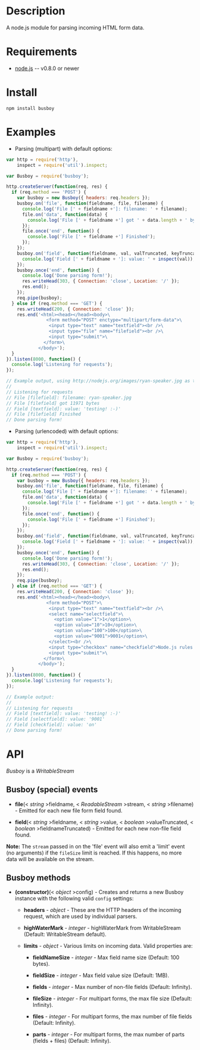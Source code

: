 
Description
===========

A node.js module for parsing incoming HTML form data.


Requirements
============

* [node.js](http://nodejs.org/) -- v0.8.0 or newer


Install
============

    npm install busboy


Examples
========

* Parsing (multipart) with default options:

```javascript
var http = require('http'),
    inspect = require('util').inspect;

var Busboy = require('busboy');

http.createServer(function(req, res) {
  if (req.method === 'POST') {
    var busboy = new Busboy({ headers: req.headers });
    busboy.on('file', function(fieldname, file, filename) {
      console.log('File [' + fieldname +']: filename: ' + filename);
      file.on('data', function(data) {
        console.log('File [' + fieldname +'] got ' + data.length + ' bytes');
      });
      file.once('end', function() {
        console.log('File [' + fieldname +'] Finished');
      });
    });
    busboy.on('field', function(fieldname, val, valTruncated, keyTruncated) {
      console.log('Field [' + fieldname + ']: value: ' + inspect(val));
    });
    busboy.once('end', function() {
      console.log('Done parsing form!');
      res.writeHead(303, { Connection: 'close', Location: '/' });
      res.end();
    });
    req.pipe(busboy);
  } else if (req.method === 'GET') {
    res.writeHead(200, { Connection: 'close' });
    res.end('<html><head></head><body>\
               <form method="POST" enctype="multipart/form-data">\
                <input type="text" name="textfield"><br />\
                <input type="file" name="filefield"><br />\
                <input type="submit">\
              </form>\
            </body>');
  }
}).listen(8000, function() {
  console.log('Listening for requests');
});

// Example output, using http://nodejs.org/images/ryan-speaker.jpg as the file:
//
// Listening for requests
// File [filefield]: filename: ryan-speaker.jpg
// File [filefield] got 11971 bytes
// Field [textfield]: value: 'testing! :-)'
// File [filefield] Finished
// Done parsing form!
```

* Parsing (urlencoded) with default options:

```javascript
var http = require('http'),
    inspect = require('util').inspect;

var Busboy = require('busboy');

http.createServer(function(req, res) {
  if (req.method === 'POST') {
    var busboy = new Busboy({ headers: req.headers });
    busboy.on('file', function(fieldname, file, filename) {
      console.log('File [' + fieldname +']: filename: ' + filename);
      file.on('data', function(data) {
        console.log('File [' + fieldname +'] got ' + data.length + ' bytes');
      });
      file.once('end', function() {
        console.log('File [' + fieldname +'] Finished');
      });
    });
    busboy.on('field', function(fieldname, val, valTruncated, keyTruncated) {
      console.log('Field [' + fieldname + ']: value: ' + inspect(val));
    });
    busboy.once('end', function() {
      console.log('Done parsing form!');
      res.writeHead(303, { Connection: 'close', Location: '/' });
      res.end();
    });
    req.pipe(busboy);
  } else if (req.method === 'GET') {
    res.writeHead(200, { Connection: 'close' });
    res.end('<html><head></head><body>\
               <form method="POST">\
                <input type="text" name="textfield"><br />\
                <select name="selectfield">\
                  <option value="1">1</option>\
                  <option value="10">10</option>\
                  <option value="100">100</option>\
                  <option value="9001">9001</option>\
                </select><br />\
                <input type="checkbox" name="checkfield">Node.js rules!<br />\
                <input type="submit">\
              </form>\
            </body>');
  }
}).listen(8000, function() {
  console.log('Listening for requests');
});

// Example output:
//
// Listening for requests
// Field [textfield]: value: 'testing! :-)'
// Field [selectfield]: value: '9001'
// Field [checkfield]: value: 'on'
// Done parsing form!
```


API
===

_Busboy_ is a _WritableStream_

Busboy (special) events
-----------------------

* **file**(< _string_ >fieldname, < _ReadableStream_ >stream, < _string_ >filename) - Emitted for each new file form field found.

* **field**(< _string_ >fieldname, < _string_ >value, < _boolean_ >valueTruncated, < _boolean_ >fieldnameTruncated) - Emitted for each new non-file field found.


**Note:** The `stream` passed in on the 'file' event will also emit a 'limit' event (no arguments) if the `fileSize` limit is reached. If this happens, no more data will be available on the stream.


Busboy methods
--------------

* **(constructor)**(< _object_ >config) - Creates and returns a new Busboy instance with the following valid `config` settings:

    * **headers** - _object_ - These are the HTTP headers of the incoming request, which are used by individual parsers.

    * **highWaterMark** - _integer_ - highWaterMark from WritableStream (Default: WritableStream default).

    * **limits** - _object_ - Various limits on incoming data. Valid properties are:

        * **fieldNameSize** - _integer_ - Max field name size (Default: 100 bytes).

        * **fieldSize** - _integer_ - Max field value size (Default: 1MB).

        * **fields** - _integer_ - Max number of non-file fields (Default: Infinity).

        * **fileSize** - _integer_ - For multipart forms, the max file size (Default: Infinity).

        * **files** - _integer_ - For multipart forms, the max number of file fields (Default: Infinity).

        * **parts** - _integer_ - For multipart forms, the max number of parts (fields + files) (Default: Infinity).
